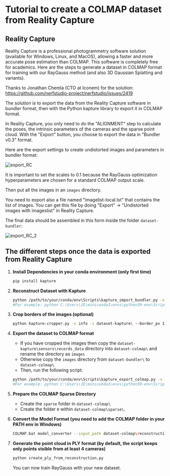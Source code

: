 # Tutorial to create a COLMAP dataset from Reality Capture

## Reality Capture

Reality Capture is a professional photogrammetry software solution (available for Windows, Linux, and MacOS), allowing a faster and more accurate pose estimation than COLMAP. This software is completely free for academics. Here are the steps to generate a dataset in COLMAP format for training with our RayGauss method (and also 3D Gaussian Splatting and variants).

Thanks to Jonathan Chemla (CTO at Iconem) for the solution: https://github.com/nerfstudio-project/nerfstudio/issues/2419

The solution is to export the data from the Reality Capture software in bundler format, then with the Python kapture library to export it in COLMAP format.

In Reality Capture, you only need to do the "ALIGNMENT" step to calculate the poses, the intrinsic parameters of the cameras and the sparse point cloud. With the "Export" button, you choose to export the data in "Bundler v0.3" format.

Here are the export settings to create undistorted images and parameters in bundler format:

![export_RC](https://github.com/user-attachments/assets/566eed29-83b1-4217-a1c0-27ad84fa199f)

It is important to set the scales to 0.1 because the RayGauss optimization hyperparameters are chosen for a standard COLMAP output scale.

Then put all the images in an `images` directory.

You need to export also a file named "imagelist-local.lst" that contains the list of images. You can get this file by doing "Export" -> "Undistorted images with imageslist" in Reality Capture.

The final data should be assembled in this form inside the folder `dataset-bundler`:

![export_RC_2](https://github.com/user-attachments/assets/24d68387-12e8-4df9-83a7-883d3a217ba9)


## The different steps once the data is exported from Reality Capture

1. **Install Dependencies in your conda environment (only first time)**
   ```bash
   pip install kapture
   ```

2. **Reconstruct Dataset with Kapture**  
   ```bash
   python /path/to/your/conda/env\Scripts\kapture_import_bundler.py -v debug -i dataset-bundler\bundle.out -l dataset-bundler\imagelist-local.lst -im dataset-bundler\images --image_transfer link_absolute -o dataset-kapture --add-reconstruction
   #For example: python C:\Users\JE\miniconda3\envs\python39-env\Scripts\kapture_export_colmap.py -v debug -i dataset-bundler\bundle.out -l dataset-bundler\imagelist-local.lst -im dataset-bundler\images --image_transfer link_absolute -o dataset-kapture --add-reconstruction
   ```

3. **Crop borders of the images (optional)**  
   ```bash
   python kapture-cropper.py -v info -i dataset-kapture\ --border_px 10
   ```

4. **Export the dataset to COLMAP format**  
    - If you have cropped the images then copy the `dataset-kapture\sensors\records_data` directory into `dataset-colmap\` and rename the directory as `images`
    - Otherwise copy the `images` directory from `dataset-bundler\` to `dataset-colmap\`
    - Then, run the following script:
   ```bash
   python /path/to/your/conda/env\Scripts\kapture_export_colmap.py -v debug -f -i dataset-kapture -db dataset-colmap\colmap.db --reconstruction dataset-colmap\reconstruction-txt
   #For example: python C:\Users\JE\miniconda3\envs\python39-env\Scripts\kapture_export_colmap.py -v debug -f -i dataset-kapture -db dataset-colmap\colmap.db --reconstruction dataset-colmap\reconstruction-txt
   ```

5. **Prepare the COLMAP Sparse Directory**
   - Create the `sparse` folder in `dataset-colmap\`
   - Create the folder `0` within `dataset-colmap\sparse\`.

7. **Convert the Model Format (you need to add the COLMAP folder in your PATH env in Windows)**  
   ```bash
   COLMAP.bat model_converter --input_path dataset-colmap\reconstruction-txt --output_path dataset-colmap\sparse\0 --output_type BIN
   ```

8. **Generate the point cloud in PLY format (by default, the script keeps only points visible from at least 4 cameras)**  
   ```bash
   python create_ply_from_reconstruction.py
    ```

   You can now train RayGauss with your new dataset.
